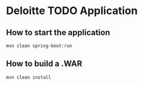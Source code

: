 # Deloitte TODO Application

## How to start the application
```mvn clean spring-boot:run```

## How to build a .WAR
```mvn clean install```
